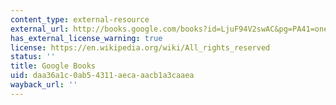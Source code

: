 ```yaml
---
content_type: external-resource
external_url: http://books.google.com/books?id=LjuF94V2swAC&pg=PA41=onepage&q&f=false
has_external_license_warning: true
license: https://en.wikipedia.org/wiki/All_rights_reserved
status: ''
title: Google Books
uid: daa36a1c-0ab5-4311-aeca-aacb1a3caaea
wayback_url: ''
---
```

